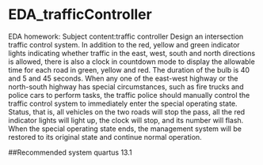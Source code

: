 # EDA_trafficController
EDA homework: Subject content:traffic controller
Design an intersection traffic control system. In addition to the red, yellow and green indicator lights indicating whether traffic in the east, west, south and north directions is allowed, there is also a clock in countdown mode to display the allowable time for each road in green, yellow and red. The duration of the bulb is 40 and 5 and 45 seconds. When any one of the east-west highway or the north-south highway has special circumstances, such as fire trucks and police cars to perform tasks, the traffic police should manually control the traffic control system to immediately enter the special operating state. Status, that is, all vehicles on the two roads will stop the pass, all the red indicator lights will light up, the clock will stop, and its number will flash. When the special operating state ends, the management system will be restored to its original state and continue normal operation.

##Recommended system
quartus 13.1